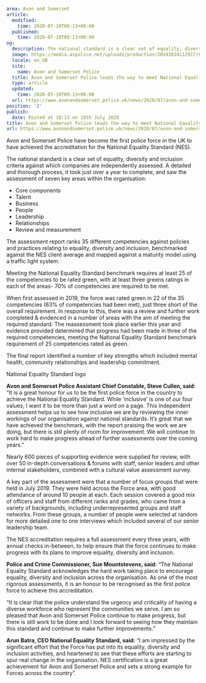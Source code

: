 ```yaml
area: Avon and Somerset
article:
  modified:
    time: 2020-07-10T09:13+00:00
  published:
    time: 2020-07-10T09:13+00:00
og:
  description: The national standard is a clear set of equality, diversity and inclusion criteria against which companies are independently assessed.
  image: https://media.aspolice.net/uploads/production/20191024112917/Close-up-of-police-on-bonnet_web.jpg
  locale: en_GB
  site:
    name: Avon and Somerset Police
  title: Avon and Somerset Police leads the way to meet National Equality Standard | Avon and Somerset Police
  type: article
  updated:
    time: 2020-07-10T09:13+00:00
  url: https://www.avonandsomerset.police.uk/news/2020/07/avon-and-somerset-police-leads-the-way-to-meet-national-equality-standard/
position: '2'
publish:
  date: Posted at 10:13 on 10th July 2020
title: Avon and Somerset Police leads the way to meet National Equality Standard | Avon and Somerset Police
url: https://www.avonandsomerset.police.uk/news/2020/07/avon-and-somerset-police-leads-the-way-to-meet-national-equality-standard/
```

Avon and Somerset Police have become the first police force in the UK to have achieved the accreditation for the National Equality Standard (NES).

The national standard is a clear set of equality, diversity and inclusion criteria against which companies are independently assessed. A detailed and thorough process, it took just over a year to complete, and saw the assessment of seven key areas within the organisation:

 * Core components
 * Talent
 * Business
 * People
 * Leadership
 * Relationships
 * Review and measurement

The assessment report ranks 35 different competencies against policies and practices relating to equality, diversity and inclusion, benchmarked against the NES client average and mapped against a maturity model using a traffic light system.

Meeting the National Equality Standard benchmark requires at least 25 of the competencies to be rated green, with at least three greens ratings in each of the areas- 70% of competencies are required to be met.

When first assessed in 2019, the force was rated green in 22 of the 35 competencies (63% of competencies had been met), just three short of the overall requirement. In response to this, there was a review and further work completed & evidenced in a number of areas with the aim of meeting the required standard. The reassessment took place earlier this year and evidence provided determined that progress had been made in three of the required competencies, meeting the National Equality Standard benchmark requirement of 25 competencies rated as green.

The final report identified a number of key strengths which included mental health, community relationships and leadership commitment.

National Equality Standard logo

**Avon and Somerset Police Assistant Chief Constable, Steve Cullen, said:** “It is a great honour for us to be the first police force in the country to achieve the National Equality Standard. While ‘inclusive’ is one of our four values, I want it to be more than just a word on a page. This independent assessment helps us to see how inclusive we are by reviewing the inner workings of our organisation against national standards. It’s great that we have achieved the benchmark, with the report praising the work we are doing, but there is still plenty of room for improvement. We will continue to work hard to make progress ahead of further assessments over the coming years.”

Nearly 600 pieces of supporting evidence were supplied for review, with over 50 in-depth conversations & forums with staff, senior leaders and other internal stakeholders, combined with a cultural value assessment survey.

A key part of the assessment were that a number of focus groups that were held in July 2019. They were held across the Force area, with good attendance of around 10 people at each. Each session covered a good mix of officers and staff from different ranks and grades, who came from a variety of backgrounds, including underrepresented groups and staff networks. From these groups, a number of people were selected at random for more detailed one to one interviews which included several of our senior leadership team.

The NES accreditation requires a full assessment every three years, with annual checks in-between, to help ensure that the force continues to make progress with its plans to improve equality, diversity and inclusion.

**Police and Crime Commissioner, Sue Mountstevens, said:** “The National Equality Standard acknowledges the hard work taking place to encourage equality, diversity and inclusion across the organisation. As one of the most rigorous assessments, it is an honour to be recognised as the first police force to achieve this accreditation.

“It is clear that the police understand the urgency and criticality of having a diverse workforce who represent the communities we serve. I am so pleased that Avon and Somerset Police continue to make progress, but there is still work to be done and I look forward to seeing how they maintain this standard and continue to make further improvements.”

**Arun Batra, CEO National Equality Standard, said:** “I am impressed by the significant effort that the Force has put into its equality, diversity and inclusion activities, and heartened to see that these efforts are starting to spur real change in the organisation. NES certification is a great achievement for Avon and Somerset Police and sets a strong example for Forces across the country”.
